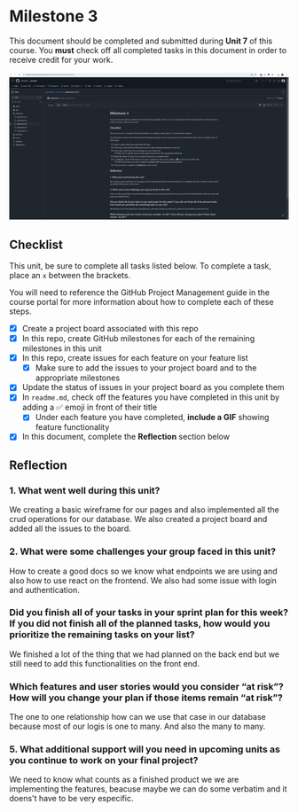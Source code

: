 # Milestone 3

This document should be completed and submitted during **Unit 7** of this course. You **must** check off all completed tasks in this document in order to receive credit for your work.

![milestone3.gif](..%2Fgifs%2Fmilestone3.gif)

## Checklist

This unit, be sure to complete all tasks listed below. To complete a task, place an `x` between the brackets.

You will need to reference the GitHub Project Management guide in the course portal for more information about how to complete each of these steps.

- [X] Create a project board associated with this repo
- [X] In this repo, create GitHub milestones for each of the remaining milestones in this unit
- [X] In this repo, create issues for each feature on your feature list
  - [X] Make sure to add the issues to your project board and to the appropriate milestones
- [X] Update the status of issues in your project board as you complete them
- [X] In `readme.md`, check off the features you have completed in this unit by adding a ✅ emoji in front of their title
  - [X] Under each feature you have completed, **include a GIF** showing feature functionality
- [X] In this document, complete the **Reflection** section below

## Reflection

### 1. What went well during this unit?

We creating a basic wireframe for our pages and also implemented all the crud operations for our database. We also created a project board and added all the issues to the board.


### 2. What were some challenges your group faced in this unit?

How to create a good docs so we know what endpoints we are using and also how to use react on the frontend. We also had some issue with login and authentication.

### Did you finish all of your tasks in your sprint plan for this week? If you did not finish all of the planned tasks, how would you prioritize the remaining tasks on your list?

We finished a lot of the thing that we had planned on the back end but we still need to add this functionalities on the front end.

### Which features and user stories would you consider “at risk”? How will you change your plan if those items remain “at risk”?

The one to one relationship how can we use that case in our database because most of our logis is one to many. And also the many to many.

### 5. What additional support will you need in upcoming units as you continue to work on your final project?

We need to know what counts as a finished product we we are implementing the features, beacuse maybe we can do some verbatim and it doens't have to be very especific.
